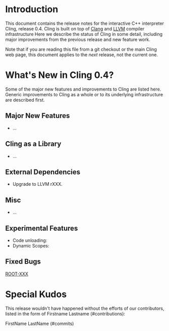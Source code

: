 Introduction
============

This document contains the release notes for the interactive C++ interpreter
Cling, release 0.4. Cling is built on top of [Clang](http://clang.llvm.org) and
[LLVM](http://llvm.org>) compiler infrastructure Here we
describe the status of Cling in some detail, including major
improvements from the previous release and new feature work.

Note that if you are reading this file from a git checkout or the
main Cling web page, this document applies to the *next* release, not
the current one.

What's New in Cling 0.4?
========================

Some of the major new features and improvements to Cling are listed
here. Generic improvements to Cling as a whole or to its underlying
infrastructure are described first.

Major New Features
------------------
* ...

Cling as a Library
------------------
* ...

External Dependencies
---------------------
* Upgrade to LLVM rXXX.

Misc
----
* ...

Experimental Features
---------------------
* Code unloading:
* Dynamic Scopes:

Fixed Bugs
----------
<!---Uniquify by sort ReleaseNotes.md | uniq -c | grep -v '1 ' --->
<!---Standard MarkDown doesn't support neither variables nor <base> --->
[ROOT-XXX](https://sft.its.cern.ch/jira/browse/ROOT-XXX)


<!---Additional Information
----------------------
A wide variety of additional information is available on the
[Cling web page](http://root.cern/cling). The web page contains versions of
the API documentation which are up-to-date with the git version of the source
code. You can access versions of these documents specific to this release by
going into the “clang/docs/” directory in the Cling source tree.

If you have any questions or comments about Cling, please feel free to contact
us via the mailing list.--->


Special Kudos
=============
This release wouldn't have happened without the efforts of our contributors,
listed in the form of Firstname Lastname (#contributions):

FirstName LastName (#commits)

<!---Find contributor list for this release
git log --pretty=format:"%an"  v0.3...master | sort | uniq -c | sort -rn
--->
